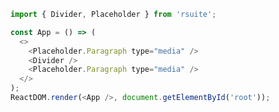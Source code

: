 <!--start-code-->

```js
import { Divider, Placeholder } from 'rsuite';

const App = () => (
  <>
    <Placeholder.Paragraph type="media" />
    <Divider />
    <Placeholder.Paragraph type="media" />
  </>
);
ReactDOM.render(<App />, document.getElementById('root'));
```

<!--end-code-->
